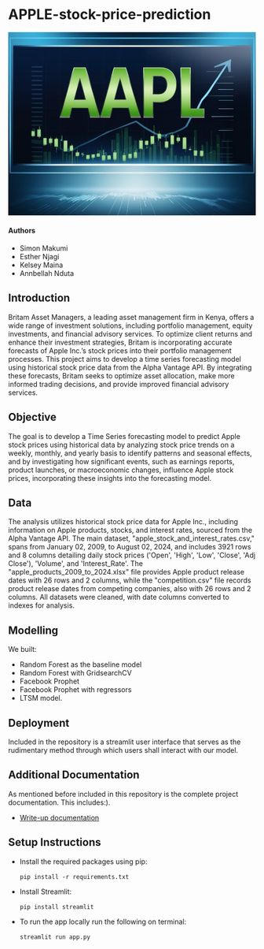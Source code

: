 # APPLE-stock-price-prediction
![Apple_image](Images/AAPL_image.jpg)

#### Authors
- Simon Makumi
- Esther Njagi
- Kelsey Maina
- Annbellah Nduta

## Introduction
Britam Asset Managers, a leading asset management firm in Kenya, offers a wide range of investment solutions, including portfolio management, equity investments, and financial advisory services. To optimize client returns and enhance their investment strategies, Britam is incorporating accurate forecasts of Apple Inc.’s stock prices into their portfolio management processes. This project aims to develop a time series forecasting model using historical stock price data from the Alpha Vantage API. By integrating these forecasts, Britam seeks to optimize asset allocation, make more informed trading decisions, and provide improved financial advisory services.

## Objective 
The goal is to develop a Time Series forecasting model to predict Apple stock prices using historical data by analyzing stock price trends on a weekly, monthly, and yearly basis to identify patterns and seasonal effects, and by investigating how significant events, such as earnings reports, product launches, or macroeconomic changes, influence Apple stock prices, incorporating these insights into the forecasting model.

## Data
The analysis utilizes historical stock price data for Apple Inc., including information on Apple products, stocks, and interest rates, sourced from the Alpha Vantage API. The main dataset, "apple_stock_and_interest_rates.csv," spans from January 02, 2009, to August 02, 2024, and includes 3921 rows and 8 columns detailing daily stock prices ('Open', 'High', 'Low', 'Close', 'Adj Close'), 'Volume', and 'Interest_Rate'. The "apple_products_2009_to_2024.xlsx" file provides Apple product release dates with 26 rows and 2 columns, while the "competition.csv" file records product release dates from competing companies, also with 26 rows and 2 columns. All datasets were cleaned, with date columns converted to indexes for analysis.

## Modelling
We built:
- Random Forest as the baseline model
- Random Forest with GridsearchCV
- Facebook Prophet
- Facebook Prophet with regressors
- LTSM model.

## Deployment
Included in the repository is a streamlit user interface that serves as the rudimentary method through which users shall interact with our model.

## Additional Documentation
As mentioned before included in this repository is the complete project documentation. This includes:).
* [Write-up documentation](https://github.com/simonMakumi/APPLE-stock-price-prediction/blob/main/AppleStocks_report.docx)


## Setup Instructions

* Install the required packages using pip:

    ```
    pip install -r requirements.txt
    ```

* Install Streamlit:

    ```
    pip install streamlit
    ```

* To run the app locally run the following on terminal:
    ```
    streamlit run app.py
    ```